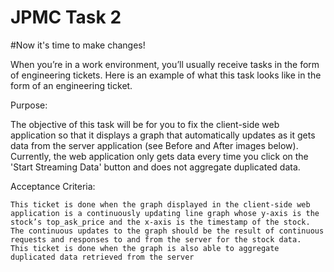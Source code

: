 # JPMC Task 2
#Now it's time to make changes!

When you’re in a work environment, you’ll usually receive tasks in the form of engineering tickets. Here is an example of what this task looks like in the form of an engineering ticket.

Purpose:

The objective of this task will be for you to fix the client-side web application so that it displays a graph that automatically updates as it gets data from the server application (see Before and After images below). Currently, the web application only gets data every time you click on the 'Start Streaming Data' button and does not aggregate duplicated data.

Acceptance Criteria:

    This ticket is done when the graph displayed in the client-side web application is a continuously updating line graph whose y-axis is the stock’s top_ask_price and the x-axis is the timestamp of the stock. The continuous updates to the graph should be the result of continuous requests and responses to and from the server for the stock data.
    This ticket is done when the graph is also able to aggregate duplicated data retrieved from the server
